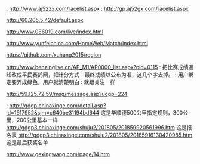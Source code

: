 :
http://www.aj52zx.com/racelist.aspx
:
http://gp.aj52gx.com/racelist.aspx


http://60.205.5.42/default.aspx

http://www.086019.com/live/index.html



http://www.yunfeichina.com/HomeWeb/Match/index.html

https://github.com/xuhang2015/region

http://www.benzinglive.cn/AP_M1/AP0000_list.aspx?pid=0115
:
把比赛成绩通知改成平民赛鸽网，把计分方式：最终成绩以公布为准，这几个字去掉。
:
用户绑定要弄成绿色，用户就清楚明白
:
就跟关注一样


http://59.125.72.59/msg/message.asp?ucgp=224



:
http://gdgp.chinaxinge.com/detail.asp?id=1617952&sjm=c640be31194bd644
这是华顺德500公里指定规则，300公里，200公里基本一样
http://gdgp3.chinaxinge.com/shuju2/201805/201859920561996.htm
这是报名表
http://gdgp3.chinaxinge.com/shuju2/201805/20185916130420985.htm
这是最后获奖名单



http://www.gexingwang.com/page/14.htm
